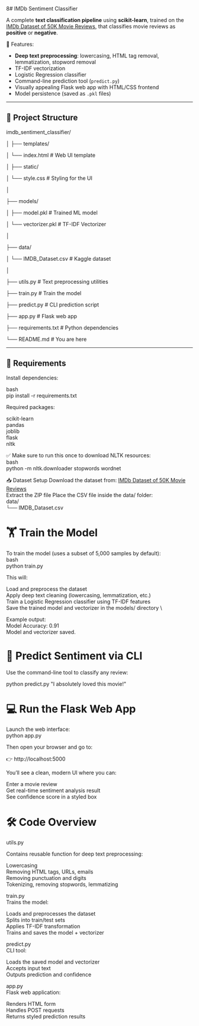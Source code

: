 8# IMDb Sentiment Classifier

A complete **text classification pipeline** using **scikit-learn**, trained on the [IMDb Dataset of 50K Movie Reviews](https://www.kaggle.com/datasets/lakshmi25npathi/imdb-dataset-of-50k-movie-reviews ), that classifies movie reviews as **positive** or **negative**.

🔧 Features:
- **Deep text preprocessing**: lowercasing, HTML tag removal, lemmatization, stopword removal
- TF-IDF vectorization
- Logistic Regression classifier
- Command-line prediction tool (`predict.py`)
- Visually appealing Flask web app with HTML/CSS frontend
- Model persistence (saved as `.pkl` files)

---

## 📁 Project Structure
imdb_sentiment_classifier/

│
├── templates/

│ └── index.html # Web UI template

│
├── static/

│ └── style.css # Styling for the UI

│

├── models/

│ ├── model.pkl # Trained ML model

│ └── vectorizer.pkl # TF-IDF Vectorizer

│

├── data/

│ └── IMDB_Dataset.csv # Kaggle dataset

│

├── utils.py # Text preprocessing utilities

├── train.py # Train the model

├── predict.py # CLI prediction script

├── app.py # Flask web app

├── requirements.txt # Python dependencies

└── README.md # You are here


---

## 🧰 Requirements

Install dependencies:

bash \
pip install -r requirements.txt

Required packages:

scikit-learn\
pandas\
joblib\
flask\
nltk


✅ Make sure to run this once to download NLTK resources:\
bash \
python -m nltk.downloader stopwords wordnet

📥 Dataset Setup
Download the dataset from:
[IMDb Dataset of 50K Movie Reviews](https://www.kaggle.com/datasets/lakshmi25npathi/imdb-dataset-of-50k-movie-reviews )\
Extract the ZIP file
Place the CSV file inside the data/ folder:\
data/ \
└── IMDB_Dataset.csv

# 🏋️ Train the Model
To train the model (uses a subset of 5,000 samples by default):\
bash \
python train.py

This will:

Load and preprocess the dataset \
Apply deep text cleaning (lowercasing, lemmatization, etc.) \
Train a Logistic Regression classifier using TF-IDF features \
Save the trained model and vectorizer in the models/ directory \
 

Example output: \
Model Accuracy: 0.91 \
Model and vectorizer saved.

# 🔮 Predict Sentiment via CLI
Use the command-line tool to classify any review:

python predict.py "I absolutely loved this movie!"

# 💻 Run the Flask Web App

Launch the web interface: \
python app.py

Then open your browser and go to:

👉 http://localhost:5000

You’ll see a clean, modern UI where you can:

Enter a movie review \
Get real-time sentiment analysis result \
See confidence score in a styled box

# 🛠️ Code Overview

utils.py 

Contains reusable function for deep text preprocessing:

Lowercasing \
Removing HTML tags, URLs, emails \
Removing punctuation and digits \
Tokenizing, removing stopwords, lemmatizing


train.py \
Trains the model:

Loads and preprocesses the dataset \
Splits into train/test sets \
Applies TF-IDF transformation \
Trains and saves the model + vectorizer


predict.py \
CLI tool:

Loads the saved model and vectorizer \
Accepts input text \
Outputs prediction and confidence


app.py \
Flask web application:

Renders HTML form \
Handles POST requests \
Returns styled prediction results 
